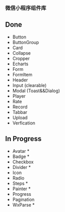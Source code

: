 ### 微信小程序组件库

## Done

- Button
- ButtonGroup
- Card
- Collapse
- Cropper
- Echarts
- Form
- FormItem
- Header
- Input (clearable)
- Modal (Toast&&Dialog)
- Player
- Rate
- Record
- Tabbar
- Upload
- Verfication

## In Progress
- Avatar *
- Badge *
- Checkbox
- Divider *
- Icon
- Radio
- Steps *
- Painter *
- Progress
- Pagination
- WxParse *

